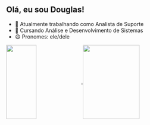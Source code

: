 ## Olá, eu sou Douglas!

- 🔭 Atualmente trabalhando como Analista de Suporte
- 🌱 Cursando Análise e Desenvolvimento de Sistemas
- 😄 Pronomes: ele/dele

<a href="https://github.com/anuraghazra/github-readme-stats">
  <img <img width="40%" src"link" height=200 align="center" src="https://github-readme-stats.vercel.app/api?username=carlosdouglas-cd&show_icons=true&theme=transparent&locale=pt-BR&rank_icon=github" />
</a>
<a href="https://github.com/anuraghazra/convoychat">
  <img <img width="55%" src"link" height=200 align="center" src="https://github-readme-stats.vercel.app/api/top-langs?username=carlosdouglas-cd&locale=pt-BR&theme=transparent&layout=compact&langs_count=8&card_width=300" />
</a>

